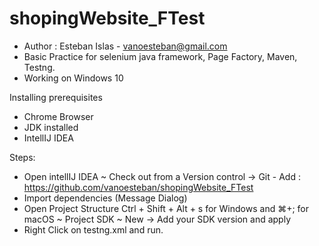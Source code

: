 # shopingWebsite_FTest
- Author : Esteban Islas - vanoesteban@gmail.com
- Basic Practice for selenium java framework, Page Factory, Maven, Testng.
- Working on Windows 10

Installing prerequisites
- Chrome Browser
- JDK installed
- IntellIJ IDEA

Steps: 
- Open intellIJ IDEA ~ Check out from a Version control -> Git - Add : https://github.com/vanoesteban/shopingWebsite_FTest
- Import dependencies (Message Dialog)
- Open Project Structure Ctrl + Shift + Alt + s for Windows and ⌘+; for macOS ~ Project SDK ~ New -> Add your SDK version and apply
- Right Click on testng.xml and run.
